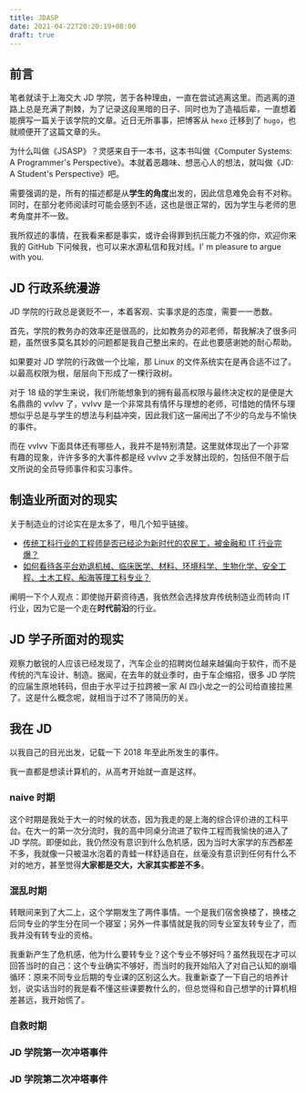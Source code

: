 ```yaml
---
title: JDASP
date: 2021-04-22T20:20:19+08:00
draft: true
---
```


## 前言
笔者就读于上海交大 JD 学院，苦于各种理由，一直在尝试逃离这里。而逃离的道路上总是充满了荆棘，为了记录这段黑暗的日子、同时也为了造福后辈，一直想着能撰写一篇关于该学院的文章。近日无所事事，把博客从 `hexo` 迁移到了 `hugo`，也就顺便开了这篇文章的头。

为什么叫做《JSASP》？灵感来自于一本书，这本书叫做《Computer Systems: A Programmer's Perspective》。本就着恶趣味、想恶心人的想法，就叫做《JD: A Student's Perspective》吧。

需要强调的是，所有的描述都是从**学生的角度**出发的，因此信息难免会有不对称。同时，在部分老师阅读时可能会感到不适，这也是很正常的，因为学生与老师的思考角度并不一致。

我所叙述的事情，在我看来都是事实，或许会得罪到抗压能力不强的你，欢迎你来我的 GitHub 下问候我，也可以来水源私信和我对线。I' m pleasure to argue with you.

## JD 行政系统漫游

JD 学院的行政总是褒贬不一，本着客观、实事求是的态度，需要一一悉数。

首先，学院的教务办的效率还是很高的，比如教务办的邓老师，帮我解决了很多问题，虽然很多莫名其妙的问题都是我自己整出来的。在此也要感谢她的耐心帮助。

如果要对 JD 学院的行政做一个比喻，那 Linux 的文件系统实在是再合适不过了。以最高权限为根，层层向下形成了一棵行政树。

对于 18 级的学生来说，我们所能想象到的拥有最高权限与最终决定权的是便是大名鼎鼎的 vvlvv 了，vvlvv 是一个非常具有情怀与理想的老师，可惜她的情怀与理想似乎总是与学生的想法与利益冲突，因此我们这一届闹出了不少的乌龙与不愉快的事件。

而在 vvlvv 下面具体还有哪些人，我并不是特别清楚。这里就体现出了一个非常有趣的现象，许许多多的大事件都是经 vvlvv 之手发酵出现的，包括但不限于后文所说的全员导师事件和实习事件。

## 制造业所面对的现实

关于制造业的讨论实在是太多了，甩几个知乎链接。

- [传统工科行业的工程师是否已经沦为新时代的农民工，被金融和 IT 行业完爆？](https://www.zhihu.com/question/26561498)
- [如何看待各平台劝退机械、临床医学、材料、环境科学、生物化学、安全工程、土木工程、船海等理工科专业？](https://www.zhihu.com/question/329519231)

阐明一下个人观点：即使抛开薪资待遇，我依然会选择放弃传统制造业而转向 IT 行业，因为它是一个走在**时代前沿**的行业。
## JD 学子所面对的现实

观察力敏锐的人应该已经发现了，汽车企业的招聘岗位越来越偏向于软件，而不是传统的汽车设计、制造。据闻，在去年的就业季时，由于车企缩招，很多 JD 学院的应届生原地转码，但由于水平过于拉跨被一家 AI 四小龙之一的公司给直接拉黑了。这是什么概念呢，就相当于过不了筛简历的关。

## 我在 JD

以我自己的目光出发，记载一下 2018 年至此所发生的事件。

我一直都是想读计算机的，从高考开始就一直是这样。

### naive 时期

这个时期是我处于大一的时候的状态，因为我走的是上海的综合评价进的工科平台。在大一的第一次分流时，我的高中同桌分流进了软件工程而我愉快的进入了 JD 学院。即便如此，我仍然没有意识到什么危机感，因为当时大家学的东西都差不多，我就像一只被温水泡着的青蛙一样舒适自在，丝毫没有意识到任何有什么不对的地方，甚至觉得**大家都是交大，大家其实都差不多**。

### 混乱时期

转眼间来到了大二上，这个学期发生了两件事情。一个是我们宿舍换楼了，换楼之后同专业的学生分在同一个寝室；另外一件事情就是我的同专业室友转专业了，而我并没有转专业的资格。

我重新产生了危机感，他为什么要转专业？这个专业不够好吗？虽然我现在才可以回答当时的自己：这个专业确实不够好，而当时的我开始陷入了对自己认知的崩塌循环：原来不同专业后期的专业课的区别这么大。我重新查了一下自己的培养计划，说实话当时的我是看不懂这些课要教什么的，但总觉得和自己想学的计算机相差甚远，我开始慌了。

### 自救时期

### JD 学院第一次冲塔事件

### JD 学院第二次冲塔事件